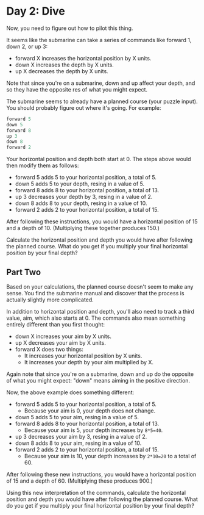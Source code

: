 # Day 2: Dive

Now, you need to figure out how to pilot this thing.

It seems like the submarine can take a series of commands like forward 1, down
2, or up 3:

- forward X increases the horizontal position by X units.
- down X increases the depth by X units.
- up X decreases the depth by X units.

Note that since you're on a submarine, down and up affect your depth, and so
they have the opposite res of what you might expect.

The submarine seems to already have a planned course (your puzzle input). You
should probably figure out where it's going. For example:

```scala
forward 5
down 5
forward 8
up 3
down 8
forward 2
```

Your horizontal position and depth both start at 0. The steps above would then
modify them as follows:

- forward 5 adds 5 to your horizontal position, a total of 5.
- down 5 adds 5 to your depth, resing in a value of 5.
- forward 8 adds 8 to your horizontal position, a total of 13.
- up 3 decreases your depth by 3, resing in a value of 2.
- down 8 adds 8 to your depth, resing in a value of 10.
- forward 2 adds 2 to your horizontal position, a total of 15.

After following these instructions, you would have a horizontal position of 15
and a depth of 10. (Multiplying these together produces 150.)

Calculate the horizontal position and depth you would have after following the
planned course. What do you get if you multiply your final horizontal position
by your final depth?

## Part Two

Based on your calculations, the planned course doesn't seem to make any sense.
You find the submarine manual and discover that the
process is actually slightly more complicated.

In addition to horizontal position and depth, you'll also need to track a third
value, aim, which also starts at 0. The commands also mean something entirely
different than you first thought:

- down X increases your aim by X units.
- up X decreases your aim by X units.
- forward X does two things:
  - It increases your horizontal position by X units.
  - It increases your depth by your aim multiplied by X.

Again note that since you're on a submarine, down and up do the opposite of what
you might expect: "down" means aiming in the positive direction.

Now, the above example does something different:

- forward 5 adds 5 to your horizontal position, a total of 5.
  - Because your aim is 0, your depth does not change.
- down 5 adds 5 to your aim, resing in a value of 5.
- forward 8 adds 8 to your horizontal position, a total of 13.
  - Because your aim is 5, your depth increases by `8*5=40`.
- up 3 decreases your aim by 3, resing in a value of 2.
- down 8 adds 8 to your aim, resing in a value of 10.
- forward 2 adds 2 to your horizontal position, a total of 15.
  - Because your aim is 10, your depth increases by `2*10=20` to a total of 60.

After following these new instructions, you would have a horizontal position of
15 and a depth of 60. (Multiplying these produces 900.)

Using this new interpretation of the commands, calculate the horizontal position
and depth you would have after following the planned course. What do you get if
you multiply your final horizontal position by your final depth?
